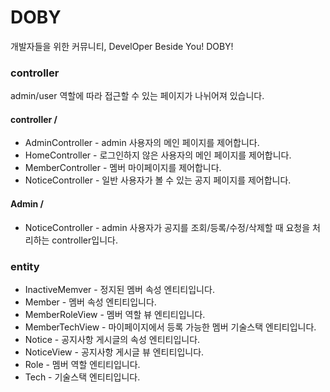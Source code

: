# DOBY

개발자들을 위한 커뮤니티, DevelOper Beside You! DOBY!

<h3>controller</h3>
admin/user 역할에 따라 접근할 수 있는 페이지가 나뉘어져 있습니다.

<h4>controller / </h4>
<ul>
<li>AdminController - admin 사용자의 메인 페이지를 제어합니다.</li>
<li>HomeController - 로그인하지 않은 사용자의 메인 페이지를 제어합니다.</li>
<li>MemberController - 멤버 마이페이지를 제어합니다.</li>
<li>NoticeController - 일반 사용자가 볼 수 있는 공지 페이지를 제어합니다.</li>
</ul>

<h4>Admin / </h4>
<ul>
<li>NoticeController - admin 사용자가 공지를 조회/등록/수정/삭제할 때 요청을 처리하는 controller입니다.</li>
</ul>

<h3>entity</h3>
<ul>
  <li>InactiveMemver - 정지된 멤버 속성 엔티티입니다.</li>
  <li>Member - 멤버 속성 엔티티입니다.</li>
  <li>MemberRoleView - 멤버 역할 뷰 엔티티입니다.</li>
  <li>MemberTechView - 마이페이지에서 등록 가능한 멤버 기술스택 엔티티입니다.</li>
  <li>Notice - 공지사항 게시글의 속성 엔티티입니다.</li>
  <li>NoticeView - 공지사항 게시글 뷰 엔티티입니다.</li>
  <li>Role - 멤버 역할 엔티티입니다.</li>
  <li>Tech - 기술스택 엔티티입니다.</li>
</ul>
